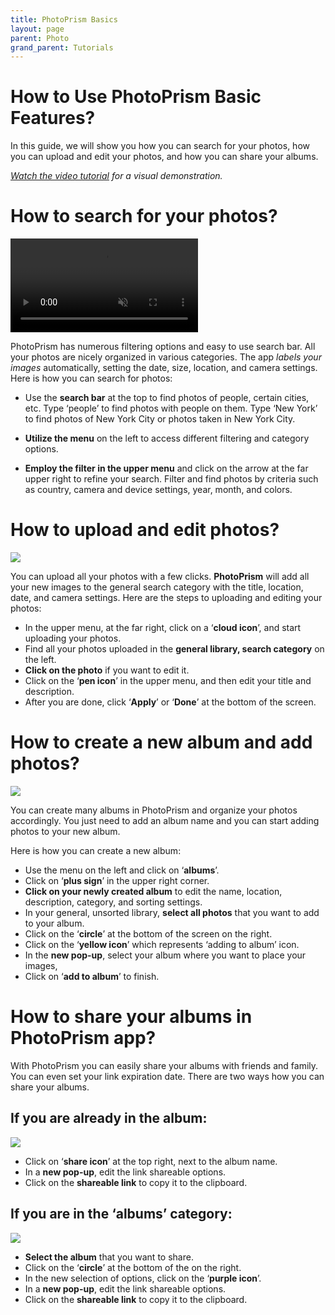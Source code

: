 ```yaml
---
title: PhotoPrism Basics
layout: page
parent: Photo
grand_parent: Tutorials
---
```


# How to Use PhotoPrism Basic Features?

In this guide, we will show you how you can search for your photos, how you can upload and edit your photos, and how you can share your albums.

_[Watch the video tutorial](https://www.youtube.com/watch?v=t4w7vQX75mg) for a visual demonstration._

# How to search for your photos?

<video controls loop muted src="1-search-photos.mp4"></video>

PhotoPrism has numerous filtering options and easy to use search bar. All your photos are nicely organized in various categories. The app _labels your images_ automatically, setting the date, size, location, and camera settings. Here is how you can search for photos:

- Use the **search bar** at the top to find photos of people, certain cities, etc. Type ‘people’ to find photos with people on them. Type ‘New York’ to find photos of New York City or photos taken in New York City.

- **Utilize the menu** on the left to access different filtering and category options.

- **Employ the filter in the upper menu** and click on the arrow at the far upper right to refine your search. Filter and find photos by criteria such as country, camera and device settings, year, month, and colors.

# How to upload and edit photos?

![](2-upload-photos.gif)

You can upload all your photos with a few clicks. **PhotoPrism** will add all your new images to the general search category with the title, location, date, and camera settings. Here are the steps to uploading and editing your photos:

- In the upper menu, at the far right, click on a ‘**cloud icon**’, and start uploading your photos.
- Find all your photos uploaded in the **general library, search category** on the left.
- **Click on the photo** if you want to edit it.
- Click on the ‘**pen icon**’ in the upper menu, and then edit your title and description.
- After you are done, click ‘**Apply**’ or ‘**Done**’ at the bottom of the screen.

# How to create a new album and add photos?

![](3-create-album.gif)

You can create many albums in PhotoPrism and organize your photos accordingly. You just need to add an album name and you can start adding photos to your new album.

Here is how you can create a new album:

- Use the menu on the left and click on ‘**albums**’.
- Click on ‘**plus sign**’ in the upper right corner.
- **Click on your newly created album** to edit the name, location, description, category, and sorting settings.
- In your general, unsorted library, **select all photos** that you want to add to your album.
- Click on the ‘**circle**’ at the bottom of the screen on the right.
- Click on the ‘**yellow icon**’ which represents ‘adding to album’ icon.
- In the **new pop-up**, select your album where you want to place your images,
- Click on ‘**add to album**’ to finish.

# How to share your albums in PhotoPrism app?

With PhotoPrism you can easily share your albums with friends and family. You can even set your link expiration date. There are two ways how you can share your albums.

## If you are already in the album:

![](4-album-sharing-v1.gif)

- Click on ‘**share icon**’ at the top right, next to the album name.
- In a **new pop-up**, edit the link shareable options.
- Click on the **shareable link** to copy it to the clipboard.

## If you are in the ‘albums’ category:

![](4-album-sharing-v2.gif)

- **Select the album** that you want to share.
- Click on the ‘**circle**’ at the bottom of the on the right.
- In the new selection of options, click on the ‘**purple icon**’.
- In a **new pop-up**, edit the link shareable options.
- Click on the **shareable link** to copy it to the clipboard.
